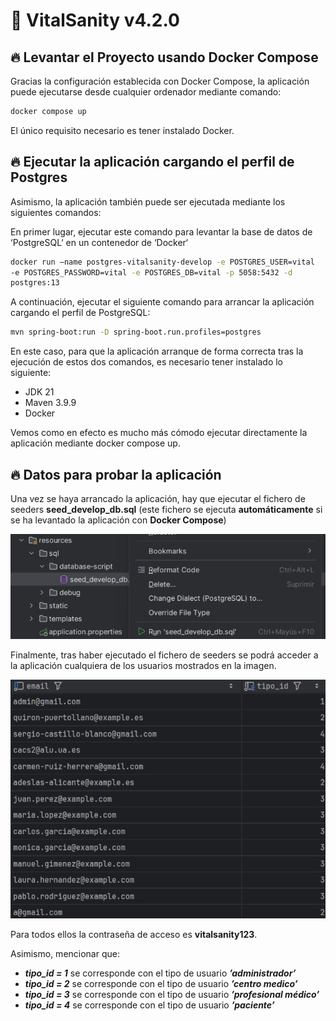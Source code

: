 # 🚀 VitalSanity v4.2.0

## 🔥 Levantar el Proyecto usando Docker Compose

Gracias la configuración establecida con Docker Compose, la aplicación puede ejecutarse
desde cualquier ordenador mediante comando:

```sh
docker compose up
```
El único requisito necesario es tener instalado Docker.

## 🔥 Ejecutar la aplicación cargando el perfil de Postgres

Asimismo, la aplicación también puede ser ejecutada mediante los siguientes comandos:

En primer lugar, ejecutar este comando para levantar la base de datos de ‘PostgreSQL‘
en un contenedor de ‘Docker‘

```sh
docker run –name postgres-vitalsanity-develop -e POSTGRES_USER=vital
-e POSTGRES_PASSWORD=vital -e POSTGRES_DB=vital -p 5058:5432 -d
postgres:13
```

A continuación, ejecutar el siguiente comando para arrancar la aplicación cargando el
perfil de PostgreSQL:

```sh
mvn spring-boot:run -D spring-boot.run.profiles=postgres
```

En este caso, para que la aplicación arranque de forma correcta tras la ejecución de estos
dos comandos, es necesario tener instalado lo siguiente:

- JDK 21
- Maven 3.9.9
- Docker

Vemos como en efecto es mucho más cómodo ejecutar directamente la aplicación mediante
docker compose up.

## 🔥 Datos para probar la aplicación

Una vez se haya arrancado la aplicación, hay que ejecutar el fichero de seeders
**seed_develop_db.sql** (este fichero se ejecuta **automáticamente** si se ha levantado la aplicación
con **Docker Compose**)

![img.png](public-resources/doc-images/img.png)

Finalmente, tras haber ejecutado el fichero de seeders se podrá acceder a la aplicación
cualquiera de los usuarios mostrados en la imagen.

![img2.png](public-resources/doc-images/img2.png)


Para todos ellos la contraseña de acceso es **vitalsanity123**.

Asimismo, mencionar que:

- _**tipo_id = 1**_ se corresponde con el tipo de usuario **_’administrador’_**
- **_tipo_id = 2_** se corresponde con el tipo de usuario **_’centro medico’_**
- **_tipo_id = 3_** se corresponde con el tipo de usuario **_’profesional médico’_**
- **_tipo_id = 4_** se corresponde con el tipo de usuario **_’paciente’_**


